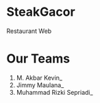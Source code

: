# SteakGacor
Restaurant Web

# Our Teams
1. M. Akbar Kevin_
2. Jimmy Maulana_
3. Muhammad Rizki Sepriadi_
